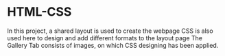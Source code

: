 # HTML-CSS
In this project, a shared layout is used to create the webpage
CSS is also used here to design and add different formats to the layout page
The Gallery Tab consists of images, on which CSS designing has been applied.
